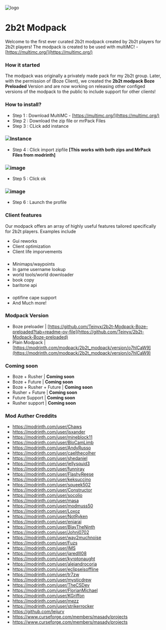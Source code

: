 ![logo](https://cdn.modrinth.com/data/cached_images/472a8b0a9712369d323fc933fce031af358af4e3.png)
# 2b2t Modpack
Welcome to the first ever curated 2b2t modpack created by 2b2t players for 2b2t players! 
The modpack is created to be used with multiMC! -  [https://multimc.org/](https://multimc.org/) 

### How it started
The modpack was originally a privately made pack for my 2b2t group. Later, with the permission of (Boze Client), we created the **2b2t modpack Boze Preloaded** Version and are now working on releasing other configed versions of the modpack to the public to include support for other clients!

### How to install?
- Step 1 : Download MultiMC - [https://multimc.org/](https://multimc.org/)
- Step 2 : Download the zip file or mrPack Files
- Step 3 : CLick add instance 
### ![Instance](https://cdn.modrinth.com/data/cached_images/cc413928a9c61242a7399641b79fd532271921ba.png)
- Step 4 : Click import zipfile **[This works with both zips and MrPack Files from modrinth]**
### ![image](https://github.com/Teinyx/2b2t-Modpack-Boze-preloaded/assets/168003075/53b63d9e-a739-484d-9d12-c0e4c9a68546)
- Step 5 : Click ok
### ![image](https://github.com/Teinyx/2b2t-Modpack-Boze-preloaded/assets/168003075/ed5ce351-8bc0-45b2-8e5c-1f436d6397cf)
- Step 6 : Launch the profile




### Client features
Our modpack offers an array of highly useful features tailored specifically for 2b2t players. Examples include
- Gui reworks
- Client optimization
- Client life imporvements
###
- Minimaps/waypoints
- In game username lookup
- world tools/world downloader
- book copy
- baritone api 
###
- optifine cape support 
- And Much more!


### Modpack Version
- Boze preloader | [https://github.com/Teinyx/2b2t-Modpack-Boze-preloaded?tab=readme-ov-file](https://github.com/Teinyx/2b2t-Modpack-Boze-preloaded)
- Plain Modpack  | [https://modrinth.com/modpack/2b2t_modpack/version/o7hlCaW9](https://modrinth.com/modpack/2b2t_modpack/version/o7hlCaW9)
### Coming soon

- Boze + Rusher | **Coming soon**
- Boze + Future | **Coming soon**
- Boze + Rusher + Future | **Coming soon**
- Rusher + Future | **Coming soon**
- Future Support | **Coming soon**
- Rusher support | **Coming soon**

### Mod Auther Creddits
- https://modrinth.com/user/Chaws
- https://modrinth.com/user/isxander
- https://modrinth.com/user/mineblock11
- https://modrinth.com/user/BloCamLimb
- https://modrinth.com/user/AndyRusso
- https://modrinth.com/user/caelthecolher
- https://modrinth.com/user/shedaniel
- https://modrinth.com/user/jellysquid3
- https://modrinth.com/user/funniray
- https://modrinth.com/user/FlashyReese
- https://modrinth.com/user/keksuccino
- https://modrinth.com/user/squeek502
- https://modrinth.com/user/Constructor
- https://modrinth.com/user/socolio
- https://modrinth.com/user/masa
- https://modrinth.com/user/modmuss50
- https://modrinth.com/user/Loxoz
- https://modrinth.com/user/NotRyken
- https://modrinth.com/user/enjarai
- https://modrinth.com/user/BlayTheNinth
- https://modrinth.com/user/Johni0702
- https://modrinth.com/user/way2muchnoise
- https://modrinth.com/user/Fuzs
- https://modrinth.com/user/IMS
- https://modrinth.com/user/jaredlll08
- https://modrinth.com/user/kyrptonaught
- https://modrinth.com/user/alejandrocoria
- https://modrinth.com/user/eclipseisoffline
- https://modrinth.com/user/tr7zw
- https://modrinth.com/user/mysticdrew
- https://modrinth.com/user/TheCSDev
- https://modrinth.com/user/FlorianMichael
- https://modrinth.com/user/KGriffon
- https://modrinth.com/user/mezz
- https://modrinth.com/user/strikerrocker
- https://github.com/leijurv
- https://www.curseforge.com/members/masady/projects
- https://www.curseforge.com/members/masady/projects
